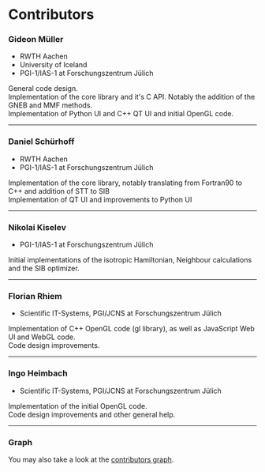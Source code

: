 # Contributors

### Gideon Müller
* RWTH Aachen
* University of Iceland
* PGI-1/IAS-1 at Forschungszentrum Jülich

General code design.<br />
Implementation of the core library and it's C API. Notably the addition of the GNEB and MMF methods.<br />
Implementation of Python UI and C++ QT UI and initial OpenGL code.<br />

-----------------


### Daniel Schürhoff
* RWTH Aachen
* PGI-1/IAS-1 at Forschungszentrum Jülich

Implementation of the core library, notably translating from Fortran90 to C++ and addition of STT to SIB <br />
Implementation of QT UI and improvements to Python UI

-----------------


### Nikolai Kiselev
* PGI-1/IAS-1 at Forschungszentrum Jülich

Initial implementations of the isotropic Hamiltonian, Neighbour calculations and the SIB optimizer.

-----------------


### Florian Rhiem
* Scientific IT-Systems, PGI/JCNS at Forschungszentrum Jülich 

Implementation of C++ OpenGL code (gl library), as well as JavaScript Web UI and WebGL code.<br />
Code design improvements. 

-----------------


### Ingo Heimbach
* Scientific IT-Systems, PGI/JCNS at Forschungszentrum Jülich 

Implementation of the initial OpenGL code.<br />
Code design improvements and other general help.

-----------------


### Graph
You may also take a look at the [contributors graph][1].


[1]: https://github.com/spirit-code/spirit/graphs/contributors